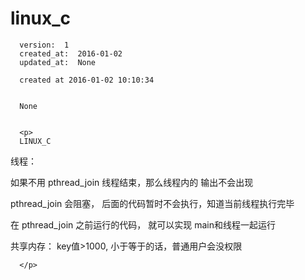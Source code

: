 
  # linux_c

      version:  1
      created_at:  2016-01-02
      updated_at:  None

      created at 2016-01-02 10:10:34 


      None


      <p>
      LINUX_C
线程：

   如果不用 pthread_join 线程结束，那么线程内的 输出不会出现

pthread_join 会阻塞， 后面的代码暂时不会执行，知道当前线程执行完毕

在 pthread_join 之前运行的代码， 就可以实现 main和线程一起运行


共享内存： 
   key值>1000, 小于等于的话，普通用户会没权限

      </p>

  